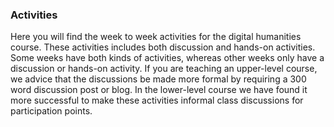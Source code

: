### Activities

Here you will find the week to week activities for the digital humanities course. These activities includes both discussion and hands-on activities. Some weeks have both kinds of activities, whereas other weeks only have a discussion or hands-on activity. If you are teaching an upper-level course, we advice that the discussions be made more formal by requiring a 300 word discussion post or blog. In the lower-level course we have found it more successful to make these activities informal class discussions for participation points.

